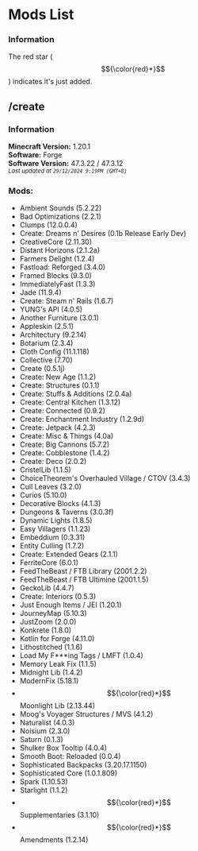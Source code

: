 # Mods List
### Information
The red star ($${\color{red}*}$$) indicates it's just added.

## /create
### Information
**Minecraft Version:** 1.20.1 <br>
**Software:** Forge <br>
**Software Version:** 47.3.22 / 47.3.12 <br> 
<sup>*Last updated at `29/12/2024 9:19PM (GMT+8)`*</sup>

### Mods:
- Ambient Sounds (5.2.22)
- Bad Optimizations (2.2.1)
- Clumps (12.0.0.4)
- Create: Dreams n' Desires (0.1b Release Early Dev)
- CreativeCore (2.11.30)
- Distant Horizons (2.1.2a)
- Farmers Delight (1.2.4)
- Fastload: Reforged (3.4.0)
- Framed Blocks (9.3.0)
- ImmediatelyFast (1.3.3)
- Jade (11.9.4)
- Create: Steam n' Rails (1.6.7)
- YUNG's API (4.0.5)
- Another Furniture (3.0.1)
- Appleskin (2.5.1)
- Architectury (9.2.14)
- Botarium (2.3.4)
- Cloth Config (11.1.118)
- Collective (7.70)
- Create (0.5.1j)
- Create: New Age (1.1.2)
- Create: Structures (0.1.1)
- Create: Stuffs & Additions (2.0.4a)
- Create: Central Kitchen (1.3.12)
- Create: Connected (0.9.2)
- Create: Enchantment Industry (1.2.9d)
- Create: Jetpack (4.2.3)
- Create: Misc & Things (4.0a)
- Create: Big Cannons (5.7.2)
- Create: Cobblestone (1.4.2)
- Create: Deco (2.0.2)
- CristelLib (1.1.5)
- ChoiceTheorem's Overhauled Village / CTOV (3.4.3)
- Cull Leaves (3.2.0)
- Curios (5.10.0)
- Decorative Blocks (4.1.3)
- Dungeons & Taverns (3.0.3f)
- Dynamic Lights (1.8.5)
- Easy Villagers (1.1.23)
- Embeddium (0.3.31)
- Entity Culling (1.7.2)
- Create: Extended Gears (2.1.1)
- FerriteCore (6.0.1)
- FeedTheBeast / FTB Library (2001.2.2)
- FeedTheBeast / FTB Ultimine (2001.1.5)
- GeckoLib (4.4.7)
- Create: Interiors (0.5.3)
- Just Enough Items / JEI (1.20.1)
- JourneyMap (5.10.3)
- JustZoom (2.0.0)
- Konkrete (1.8.0)
- Kotlin for Forge (4.11.0)
- Lithostitched (1.1.6)
- Load My F***ing Tags / LMFT (1.0.4)
- Memory Leak Fix (1.1.5)
- Midnight Lib (1.4.2)
- ModernFix (5.18.1)
- $${\color{red}*}$$ Moonlight Lib (2.13.44)
- Moog's Voyager Structures / MVS (4.1.2)
- Naturalist (4.0.3)
- Noisium (2.3.0)
- Saturn (0.1.3)
- Shulker Box Tooltip (4.0.4)
- Smooth Boot: Reloaded (0.0.4)
- Sophisticated Backpacks (3.20.17.1150)
- Sophisticated Core (1.0.1.809)
- Spark (1.10.53)
- Starlight (1.1.2)
- $${\color{red}*}$$ Supplementaries (3.1.10)
- $${\color{red}*}$$ Amendments (1.2.14)
